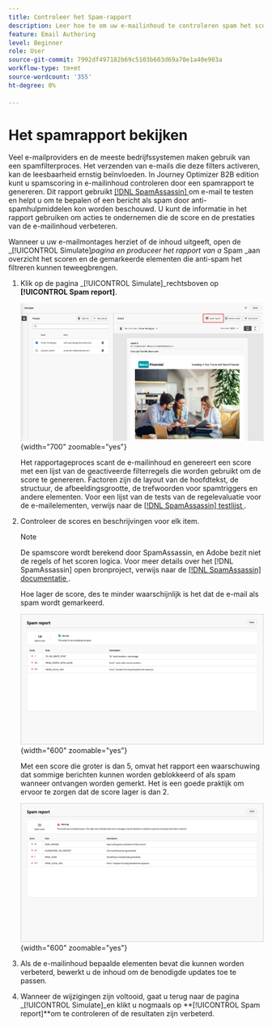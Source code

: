 ```yaml
---
title: Controleer het Spam-rapport
description: Leer hoe te om uw e-mailinhoud te controleren spam het scoren in een specifiek Spam- rapport dat voorspelt als ISPs of de leveranciers van de Brievenbus het als spam of niet zouden beschouwen.
feature: Email Authoring
level: Beginner
role: User
source-git-commit: 7992df497182b69c5103b603d69a70e1a40e903a
workflow-type: tm+mt
source-wordcount: '355'
ht-degree: 0%

---
```


# Het spamrapport bekijken

Veel e-mailproviders en de meeste bedrijfssystemen maken gebruik van een spamfilterproces. Het verzenden van e-mails die deze filters activeren, kan de leesbaarheid ernstig beïnvloeden. In Journey Optimizer B2B edition kunt u spamscoring in e-mailinhoud controleren door een spamrapport te genereren. Dit rapport gebruikt [[!DNL SpamAssassin] ](https://spamassassin.apache.org/) om e-mail te testen en helpt u om te bepalen of een bericht als spam door anti-spamhulpmiddelen kon worden beschouwd. U kunt de informatie in het rapport gebruiken om acties te ondernemen die de score en de prestaties van de e-mailinhoud verbeteren.

Wanneer u uw e-mailmontages herziet of de inhoud uitgeeft, open de _[!UICONTROL Simulate]_pagina en produceer het rapport van a_ Spam _aan overzicht het scoren en de gemarkeerde elementen die anti-spam het filtreren kunnen teweegbrengen.

1. Klik op de pagina _[!UICONTROL Simulate]_rechtsboven op **[!UICONTROL Spam report]**.

   ![ Spam- rapportknoop ](./assets/email-spam-report-button.png){width="700" zoomable="yes"}

   Het rapportageproces scant de e-mailinhoud en genereert een score met een lijst van de geactiveerde filterregels die worden gebruikt om de score te genereren. Factoren zijn de layout van de hoofdtekst, de structuur, de afbeeldingsgrootte, de trefwoorden voor spamtriggers en andere elementen. Voor een lijst van de tests van de regelevaluatie voor de e-mailelementen, verwijs naar de [[!DNL SpamAssassin]  testlijst ](https://spamassassin.apache.org/old/tests_3_0_x.html).

1. Controleer de scores en beschrijvingen voor elk item.

   >[!NOTE]
   >
   >De spamscore wordt berekend door SpamAssassin, en Adobe bezit niet de regels of het scoren logica. Voor meer details over het [!DNL SpamAssassin] open bronproject, verwijs naar de [[!DNL SpamAssassin]  documentatie ](https://cwiki.apache.org/confluence/display/SPAMASSASSIN/).

   Hoe lager de score, des te minder waarschijnlijk is het dat de e-mail als spam wordt gemarkeerd.

   ![ Spam rapport positieve score ](./assets/email-spam-report-positive.png){width="600" zoomable="yes"}

   Met een score die groter is dan 5, omvat het rapport een waarschuwing dat sommige berichten kunnen worden geblokkeerd of als spam wanneer ontvangen worden gemerkt. Het is een goede praktijk om ervoor te zorgen dat de score lager is dan 2.

   ![ Spam- rapport negatieve score ](./assets/email-spam-report-negative.png){width="600" zoomable="yes"}

1. Als de e-mailinhoud bepaalde elementen bevat die kunnen worden verbeterd, bewerkt u de inhoud om de benodigde updates toe te passen.

1. Wanneer de wijzigingen zijn voltooid, gaat u terug naar de pagina _[!UICONTROL Simulate]_en klikt u nogmaals op **[!UICONTROL Spam report]**om te controleren of de resultaten zijn verbeterd.



